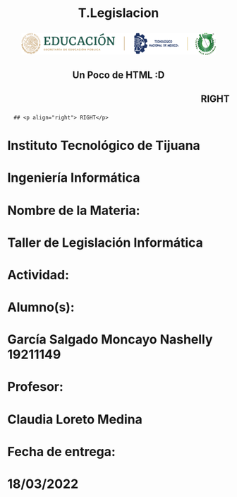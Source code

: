  # <p align="center"> T.Legislacion

<p align="center"> <img src ="./MISC/LOGO.png" /></p>


## <p align="center"> Un Poco de HTML :D</p>
## <p align="right"> RIGHT</p>
      ## <p align="right"> RIGHT</p>
<h1>Instituto Tecnológico de Tijuana<h1>
<h1>Ingeniería Informática<h1>

<h1>Nombre de la Materia:<h1>
<h1>Taller de Legislación Informática<h1>

<h1>Actividad:<h1>


<h1>Alumno(s):<h1>
<h1>García Salgado Moncayo Nashelly 19211149<h1>

<h1>Profesor:<h1>
<h1>Claudia Loreto Medina<h1>

<h1>Fecha de entrega:<h1>
<h1>18/03/2022<h1>
